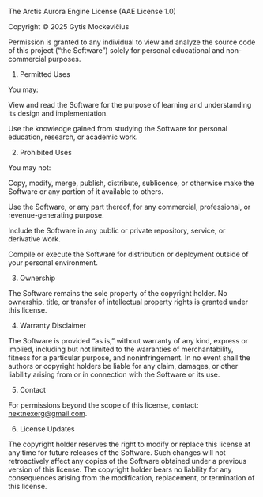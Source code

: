 The Arctis Aurora Engine License (AAE License 1.0)

Copyright © 2025 Gytis Mockevičius

Permission is granted to any individual to view and analyze the source code of this project (“the Software”) solely for personal educational and non-commercial purposes.

1. Permitted Uses

You may:

View and read the Software for the purpose of learning and understanding its design and implementation.

Use the knowledge gained from studying the Software for personal education, research, or academic work.

2. Prohibited Uses

You may not:

Copy, modify, merge, publish, distribute, sublicense, or otherwise make the Software or any portion of it available to others.

Use the Software, or any part thereof, for any commercial, professional, or revenue-generating purpose.

Include the Software in any public or private repository, service, or derivative work.

Compile or execute the Software for distribution or deployment outside of your personal environment.

3. Ownership

The Software remains the sole property of the copyright holder.
No ownership, title, or transfer of intellectual property rights is granted under this license.

4. Warranty Disclaimer

The Software is provided “as is,” without warranty of any kind, express or implied, including but not limited to the warranties of merchantability, fitness for a particular purpose, and noninfringement.
In no event shall the authors or copyright holders be liable for any claim, damages, or other liability arising from or in connection with the Software or its use.

5. Contact

For permissions beyond the scope of this license, contact: nextnexerg@gmail.com.

6. License Updates

The copyright holder reserves the right to modify or replace this license at any time for future releases of the Software.
Such changes will not retroactively affect any copies of the Software obtained under a previous version of this license.
The copyright holder bears no liability for any consequences arising from the modification, replacement, or termination of this license.
